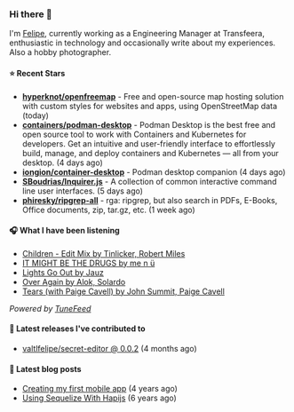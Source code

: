 ### Hi there 👋

I'm [Felipe](https://felipevm.com), currently working as a Engineering Manager at Transfeera, enthusiastic in technology and occasionally write about my experiences. Also a hobby photographer.

#### ⭐ Recent Stars
- **[hyperknot/openfreemap](https://github.com/hyperknot/openfreemap)** - Free and open-source map hosting solution with custom styles for websites and apps, using OpenStreetMap data (today)
- **[containers/podman-desktop](https://github.com/containers/podman-desktop)** - Podman Desktop is the best free and open source tool to work with Containers and Kubernetes for developers. Get an intuitive and user-friendly interface to effortlessly build, manage, and deploy containers and Kubernetes — all from your desktop. (4 days ago)
- **[iongion/container-desktop](https://github.com/iongion/container-desktop)** - Podman desktop companion (4 days ago)
- **[SBoudrias/Inquirer.js](https://github.com/SBoudrias/Inquirer.js)** - A collection of common interactive command line user interfaces. (5 days ago)
- **[phiresky/ripgrep-all](https://github.com/phiresky/ripgrep-all)** - rga: ripgrep, but also search in PDFs, E-Books, Office documents, zip, tar.gz, etc. (1 week ago)

#### 🎧 What I have been listening
- [Children - Edit Mix by Tinlicker, Robert Miles](https://open.spotify.com/track/0pJDnLRe38vYS1zAhpsESV)
- [IT MIGHT BE THE DRUGS by me n ü](https://open.spotify.com/track/6gnWzz8OrdSVC7r0yhqJs4)
- [Lights Go Out by Jauz](https://open.spotify.com/track/79XeC0VG01wojLxzrk4Ypq)
- [Over Again by Alok, Solardo](https://open.spotify.com/track/00U3nGjoxrqX04GvjiypUz)
- [Tears (with Paige Cavell) by John Summit, Paige Cavell](https://open.spotify.com/track/2NKwz3gyK8da44pR2ZbiM1)

_Powered by [TuneFeed](https://tunefeed.app?ref=valtlfelipe-gh-profile)_ 

#### 🚀 Latest releases I've contributed to


- [valtlfelipe/secret-editor @ 0.0.2](https://github.com/valtlfelipe/secret-editor/releases/tag/0.0.2) (4 months ago)

#### 📄 Latest blog posts
- [Creating my first mobile app](https://felipevm.com/posts/creating-my-first-mobile-app/) (4 years ago)
- [Using Sequelize With Hapijs](https://felipevm.com/posts/using-sequelize-with-hapijs/) (6 years ago)
